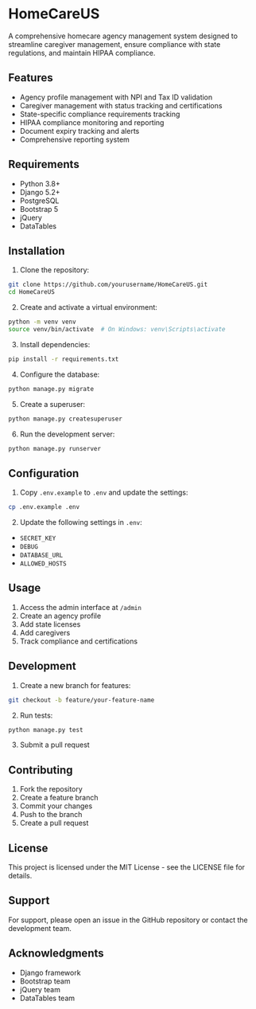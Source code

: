 # HomeCareUS

A comprehensive homecare agency management system designed to streamline caregiver management, ensure compliance with state regulations, and maintain HIPAA compliance.

## Features

- Agency profile management with NPI and Tax ID validation
- Caregiver management with status tracking and certifications
- State-specific compliance requirements tracking
- HIPAA compliance monitoring and reporting
- Document expiry tracking and alerts
- Comprehensive reporting system

## Requirements

- Python 3.8+
- Django 5.2+
- PostgreSQL
- Bootstrap 5
- jQuery
- DataTables

## Installation

1. Clone the repository:
```bash
git clone https://github.com/yourusername/HomeCareUS.git
cd HomeCareUS
```

2. Create and activate a virtual environment:
```bash
python -m venv venv
source venv/bin/activate  # On Windows: venv\Scripts\activate
```

3. Install dependencies:
```bash
pip install -r requirements.txt
```

4. Configure the database:
```bash
python manage.py migrate
```

5. Create a superuser:
```bash
python manage.py createsuperuser
```

6. Run the development server:
```bash
python manage.py runserver
```

## Configuration

1. Copy `.env.example` to `.env` and update the settings:
```bash
cp .env.example .env
```

2. Update the following settings in `.env`:
- `SECRET_KEY`
- `DEBUG`
- `DATABASE_URL`
- `ALLOWED_HOSTS`

## Usage

1. Access the admin interface at `/admin`
2. Create an agency profile
3. Add state licenses
4. Add caregivers
5. Track compliance and certifications

## Development

1. Create a new branch for features:
```bash
git checkout -b feature/your-feature-name
```

2. Run tests:
```bash
python manage.py test
```

3. Submit a pull request

## Contributing

1. Fork the repository
2. Create a feature branch
3. Commit your changes
4. Push to the branch
5. Create a pull request

## License

This project is licensed under the MIT License - see the LICENSE file for details.

## Support

For support, please open an issue in the GitHub repository or contact the development team.

## Acknowledgments

- Django framework
- Bootstrap team
- jQuery team
- DataTables team